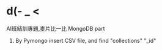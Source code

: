 # d(- _ <
AI班結訓專題,麥片比一比
MongoDB part

1. By Pymongo  insert CSV file, and find "collections" "_id" 
